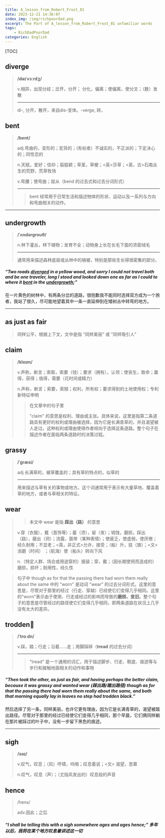 ```yaml
---
title: A_lesson_from_Robert_Frost_01
date: 2023-12-21 14:36:07
index_img: /img/richpoordad.png
excerpt: The Part of A_lesson_from_Robert_Frost_01 unfamiliar words
tags: 
    - RichDadPoorDad
categories: English
---
```


[TOC]

## diverge

> **/daɪˈvɜːrdʒ/**
>
> v.相异，出现分歧；岔开，分开； 分化，偏离；使偏离，使分叉；（数）发散
>
> ---
>
> di-, 分开，散开，来自dis-变体。-verge, 转，

## bent

>**/bent/**
>
>adj.弯曲的，变形的；驼背的；(有权者）不诚实的，不正派的；下定决心的；同性恋的
>
>n.天赋，爱好；信仰；翦股颖；草茎，草梗；<英>莎草；<英，古>石南丛生的荒野，荒草牧场
>
>v.弯腰；使弯曲；屈从（bend 的过去式和过去分词形式）
>
>---
>
>> bent 经常用于日常生活和描述物体的形状、运动以及一系列与方向和弯曲相关的动作。

---

## undergrowth

> **/ˈʌndərɡroʊθ/**
>
> n.林下灌丛，林下植物；发育不全；动物身上长在长毛下面的浓密绒毛
>
> ---
>
> 通常用来描述森林底层或丛林中的植被，特别是那些生长得很密集的部分。

##### “Two roads **<u>diverged</u>** in a yellow wood, and sorry I could not travel both and be one traveler, long I stood and looked down one as far as I could to where it **<u>bent</u>** in the **<u>undergrowth</u>**;”

在一片黄色的树林中，有两条分岔的道路，很抱歉我不能同时选择双方成为一个旅者，我站了很久，尽可能地望着其中一条一直延伸到在矮树丛中转弯的地方。

---

## as just as fair

> 同样公平，根据上下文，文中是指  "同样美丽" 或 "同样吸引人"

## claim

> **/kleɪm/**
>
> v.声称，断言；索取，索要（钱）；要求（拥有），认领；使丧生，致命；赢得，获得；值得，需要（花时间或精力）
>
> n.声称，断言；索要，索赔；权利，所有权；要求得到的土地使用权；专利新特征申明
>
> > 在文章中的句子里 
> >
> > "claim" 的意思是权利、理由或主张。具体来说，这里是指第二条道路具有更好的权利或理由被选择，因为它是长满青草的，并且渴望被人走过。这种权利或理由使得作者倾向于选择这条道路。整个句子在描述作者在面临两条道路时的决策过程。

## grassy

> **/ˈɡræsi/**
>
> adj.长满草的，被草覆盖的；具有草的特点的，似草的
>
> ---
>
> 用来描述与草有关的事物或地方。这个词通常用于表示有大量草地、覆盖着草的地方，或者与草相关的特征。


## wear

> > 本文中 wear 是指  **踩出（路）** 的意思
>
> v.穿（衣服），戴（首饰等）；蓄（须），留（发）；销蚀，磨损，踩出（路），磨出（洞）；流露，面带（某种表情）；使疲乏，使虚弱，使厌倦；经久耐用；不显老；<英，非正式>允许，接受；（船）升，挂（旗）；<文>消磨（时间） ；（航海）使（船头）转向下风
>
> n.（特定人群、场合或用途穿的）服装；穿，戴；（因长期使用而造成的）磨损，损坏；耐用性，经久性

> 句子中 though as for that the passing there had worn them really about the same 中的 "worn" 是动词 "wear" 的过去分词形式。这里的意思是，尽管对于那里的经过（行走、穿越）已经使它们变得几乎相同。这里的"worn"表示由于使用、行走或经过的影响而导致的**磨损、变旧**。整个句子的意思是尽管经过的路径使它们变得几乎相同，即两条道路在状况上几乎没有太大的差异。


## trodden🚩

> **/ˈtrɑːdn/**
>
> v.踩，踏；行走；沿着……走；用脚踩碎（**tread** 的过去分词）
>
> ---
>
> > "tread" 是一个通用的词汇，用于描述脚步、行走、鞋底、痕迹等与步行和接触地面相关的动作和事物

##### “Then took the other, **as just as fair**, and having perhaps the better **claim**, because it was **grassy** and wanted **wear** (踩出路/踏出路径) though as for that the passing there had **worn** them really about the same, and both that morning equally lay in leaves no step had **trodden** black.”

然后选择了另一条，同样美丽，也许它更有理由，因为它是长满青草的，渴望被踏出路径。尽管对于那里的经过已经使它们变得几乎相同，那个早晨，它们俩同样躺在那片被踩过的叶子中，没有一步留下黑色的痕迹。

---

## sigh

> **/saɪ/**
>
> v.叹气，叹息；（风）呼啸，呜咽；叹息着说；<文> 渴望，思慕
>
> n.叹气，叹息（声）；（尤指风发出的）叹息般的声音

## hence

> /hens/
>
> adv.因此；之后

##### “I shall be telling this with a **sigh** somewhere ages and ages **hence**;” 多年以后，我将在某个地方叹息着讲述这一切

